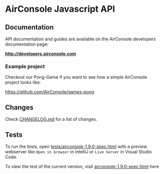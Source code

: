 # AirConsole Javascript API

## Documentation

API documentation and guides are available on the AirConsole developers documentation page:

**<http://developers.airconsole.com>**

### Example project

Checkout our Pong-Game if you want to see how a simple AirConsole project looks like:

<https://github.com/AirConsole/games-pong>

## Changes

Check [CHANGELOG.md](./CHANGELOG.md) for a list of changes.

## Tests

To run the tests, open [tests/airconsole-1.9.0-spec.html](tests/airconsole-1.9.0-spec.html) with a preview
webserver like `Open in browser` in IntelliJ or `Live Server` in Visual Studio Code.

To view the test of the current version,
visit [airconsole-1.9.0-spec.html](https://htmlpreview.github.io/?https://github.com/AirConsole/airconsole-api/blob/master/tests/airconsole-1.9.0-spec.html)
here
